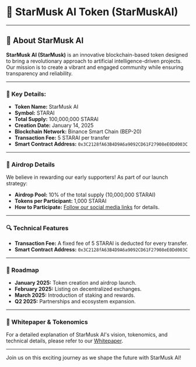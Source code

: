 # 🚀 StarMusk AI Token (StarMuskAI)


---

## 📖 About StarMusk AI
**StarMusk AI (StarMusk)** is an innovative blockchain-based token designed to bring a revolutionary approach to artificial intelligence-driven projects. Our mission is to create a vibrant and engaged community while ensuring transparency and reliability.

---

### 🌟 Key Details:
- **Token Name:** StarMusk AI  
- **Symbol:** STARAI  
- **Total Supply:** 100,000,000 STARAI  
- **Creation Date:** January 14, 2025  
- **Blockchain Network:** Binance Smart Chain (BEP-20)  
- **Transaction Fee:** 5 STARAI per transfer  
- **Smart Contract Address:** `0x3C2128fA63B4D9A6a9092CD61F27908eE0Dd003C`  

---

### 🎁 Airdrop Details
We believe in rewarding our early supporters! As part of our launch strategy:

- **Airdrop Pool:** 10% of the total supply (10,000,000 STARAI)  
- **Tokens per Participant:** 1,000 STARAI  
- **How to Participate:** [Follow our social media links](#🤝-community) for details.  

---

### 🔍 Technical Features
- **Transaction Fee:** A fixed fee of 5 STARAI is deducted for every transfer.  
- **Smart Contract Address:** `0x3C2128fA63B4D9A6a9092CD61F27908eE0Dd003C`  

---

### 📜 Roadmap
- **January 2025:** Token creation and airdrop launch.  
- **February 2025:** Listing on decentralized exchanges.  
- **March 2025:** Introduction of staking and rewards.  
- **Q2 2025:** Partnerships and ecosystem expansion.  

---

### 📝 Whitepaper & Tokenomics
For a detailed explanation of StarMusk AI's vision, tokenomics, and technical details, please refer to our [Whitepaper](https://example.com).

---


Join us on this exciting journey as we shape the future with StarMusk AI!
